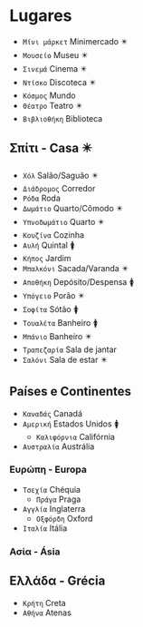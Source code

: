 # Lugares

-   `Μίνι μάρκετ` Minimercado ✴️
-   `Μουσείο` Museu ✴️
-   `Σινεμά` Cinema ✴️
-   `Ντίσκο` Discoteca ✴️
-   `Κόσμος` Mundo
-   `Θέατρο` Teatro ✴️
-   `Βιβλιοθήκη` Biblioteca

## Σπίτι - Casa ✴️

-   `Χόλ` Salão/Saguão ✴️
-   `Διάδρομος` Corredor
-   `Pόδα` Roda
-   `Δωμάτιο` Quarto/Cômodo ✴️
-   `Υπνοδωμάτιο` Quarto ✴️
-   `Κουζίνα` Cozinha
-   `Αυλή` Quintal 🚺
-   `Κήπος` Jardim
-   `Μπαλκόνι` Sacada/Varanda ✴️
-   `Αποθήκη` Depósito/Despensa 🚺
-   `Υπόγειο` Porão ✴️
-   `Σοφίτα` Sótão 🚺
-   `Τουαλέτα` Banheiro 🚺
-   `Μπάνιο` Banheiro ✴️
-   `Τραπεζαρία` Sala de jantar
-   `Σαλόνι` Sala de estar ✴️

## Países e Continentes

-   `Καναδάς` Canadá
-   `Αμερική` Estados Unidos 🚺
    -   `Καλιφόρνια` Califórnia
-   `Αυστραλία` Austrália

### Ευρώπη - Europa

-   `Τσεχία` Chéquia
    -   `Πράγα` Praga
-   `Αγγλία` Inglaterra
    -   `Οξφόρδη` Oxford
-   `Ιταλία` Itália

### Ασία - Ásia

## Ελλάδα - Grécia

-   `Κρήτη` Creta
-   `Αθήνα` Atenas
